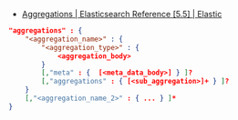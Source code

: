 

* [Aggregations | Elasticsearch Reference [5.5] | Elastic ](https://www.elastic.co/guide/en/elasticsearch/reference/current/search-aggregations.html)

```json
"aggregations" : {
    "<aggregation_name>" : {
        "<aggregation_type>" : {
            <aggregation_body>
        }
        [,"meta" : {  [<meta_data_body>] } ]?
        [,"aggregations" : { [<sub_aggregation>]+ } ]?
    }
    [,"<aggregation_name_2>" : { ... } ]*
}
```